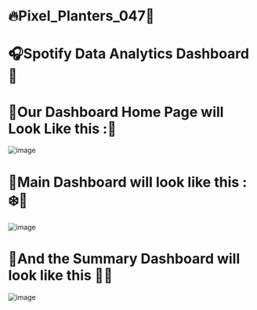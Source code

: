 # 🔥Pixel_Planters_047🍁

# 🎧Spotify Data Analytics Dashboard 🚀


# 📍Our Dashboard Home Page will Look Like this :🌄
![image](https://github.com/user-attachments/assets/a8e5ae1e-b89b-4e98-9e57-effe8d2f06c5)

# 📍Main Dashboard will look like this : ❄️🥀
![image](https://github.com/user-attachments/assets/79ed04e7-5e39-456f-9ddc-258d99dda09a)

# 📍And the Summary Dashboard will look like this 🌟🎵
![image](https://github.com/user-attachments/assets/9a91c568-ff53-4c6d-a847-86d85c39a84c)

